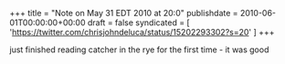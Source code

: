 +++
title = "Note on May 31 EDT 2010 at 20:0"
publishdate = 2010-06-01T00:00:00+00:00
draft = false
syndicated = [ 'https://twitter.com/chrisjohndeluca/status/15202293302?s=20' ]
+++

just finished reading catcher in the rye for the first time - it was good
